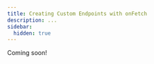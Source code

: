 ```yaml
---
title: Creating Custom Endpoints with onFetch
description: ...
sidebar:
  hidden: true
---
```


Coming soon!
